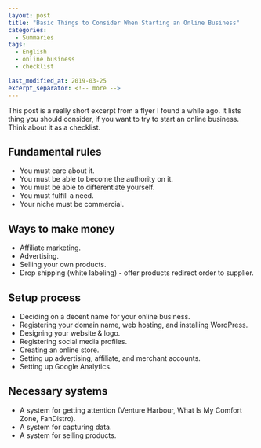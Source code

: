 ```yaml
---
layout: post
title: "Basic Things to Consider When Starting an Online Business"
categories:
  - Summaries
tags:
  - English
  - online business
  - checklist

last_modified_at: 2019-03-25
excerpt_separator: <!-- more -->
---
```


This post is a really short excerpt from a flyer I found a while ago. It lists thing you should consider, if you want to try to start an online business. Think about it as a checklist.

<!-- more -->

## Fundamental rules

  - You must care about it.
  - You must be able to become the authority on it.
  - You must be able to differentiate yourself.
  - You must fulfill a need.
  - Your niche must be commercial.

## Ways to make money

  - Affiliate marketing.
  - Advertising.
  - Selling your own products.
  - Drop shipping (white labeling) - offer products redirect order to supplier.

## Setup process

  - Deciding on a decent name for your online business.
  - Registering your domain name, web hosting, and installing WordPress.
  - Designing your website & logo.
  - Registering social media profiles.
  - Creating an online store.
  - Setting up advertising, affiliate, and merchant accounts.
  - Setting up Google Analytics.

## Necessary systems

  - A system for getting attention (Venture Harbour, What Is My Comfort Zone, FanDistro).
  - A system for capturing data.
  - A system for selling products.